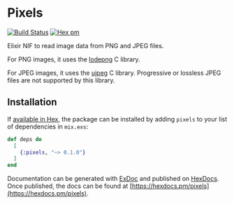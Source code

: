 # Pixels

[![Build Status](https://travis-ci.org/arjan/pixels.svg?branch=master)](https://travis-ci.org/arjan/pixels)
[![Hex pm](https://img.shields.io/hexpm/v/pixels.svg?style=flat)](https://hex.pm/packages/pixels)

Elixir NIF to read image data from PNG and JPEG files.

For PNG images, it uses the [lodepng][lodepng] C library.

For JPEG images, it uses the
[ujpeg][ujpeg] C
library. Progressive or lossless JPEG files are not supported by this
library.

[lodepng]: https://lodev.org/lodepng/
[ujpeg]: https://svn.emphy.de/nanojpeg/trunk/ujpeg/


## Installation

If [available in Hex](https://hex.pm/docs/publish), the package can be installed
by adding `pixels` to your list of dependencies in `mix.exs`:

```elixir
def deps do
  [
    {:pixels, "~> 0.1.0"}
  ]
end
```

Documentation can be generated with [ExDoc](https://github.com/elixir-lang/ex_doc)
and published on [HexDocs](https://hexdocs.pm). Once published, the docs can
be found at [https://hexdocs.pm/pixels](https://hexdocs.pm/pixels).
